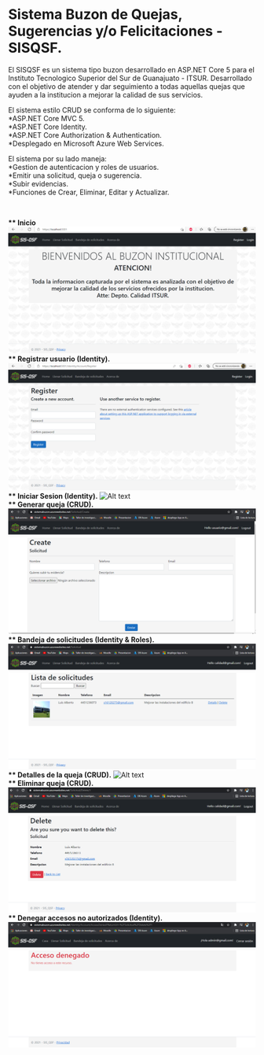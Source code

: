 <h1>Sistema Buzon de Quejas, Sugerencias y/o Felicitaciones - SISQSF.</h1>

<p>El SISQSF es un sistema tipo buzon desarrollado en ASP.NET Core 5 para el Instituto Tecnologico Superior del Sur de Guanajuato - ITSUR. Desarrollado con el objetivo de atender y dar seguimiento a todas aquellas quejas que ayuden a la institucion a mejorar la calidad de sus servicios.</p>

<p>El sistema estilo CRUD se conforma de lo siguiente:<br>*ASP.NET Core MVC 5.<br>*ASP.NET Core Identity.<br>*ASP.NET Core Authorization & Authentication.<br>*Desplegado en Microsoft Azure Web Services.</p>

<p>El sistema por su lado maneja:<br>*Gestion de autenticacion y roles de usuarios.<br>*Emitir una solicitud, queja o sugerencia.<br>*Subir evidencias.<br>*Funciones de Crear, Eliminar, Editar y Actualizar.</p><br>

<strong>** Inicio</strong>
![Alt text](imagesPreview/inicio.png)<br>
<strong>** Registrar usuario (Identity).</strong>
![Alt text](imagesPreview/login.png)<br>
<strong>** Iniciar Sesion (Identity).</strong>
![Alt text](imagesPreview/registrar.png)<br>
<strong>** Generar queja (CRUD).</strong>
![Alt text](imagesPreview/usuario_crear.png)<br>
<strong>** Bandeja de solicitudes (Identity & Roles).</strong>
![Alt text](imagesPreview/bandeja.png)<br>
<strong>** Detalles de la queja (CRUD).</strong>
![Alt text](imagesPreview/calidad_detallas.png)<br>
<strong>** Eliminar queja (CRUD).</strong>
![Alt text](imagesPreview/calidad_eliminar.png)<br>
<strong>** Denegar accesos no autorizados (Identity).</strong>
![Alt text](imagesPreview/acceso_denegado.png)<br>


